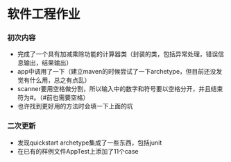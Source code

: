 # 软件工程作业

### 初次内容
* 完成了一个具有加减乘除功能的计算器类（封装的类，包括异常处理，错误信息输出，结果输出）
* app中调用了一下（建立maven的时候尝试了一下archetype，但目前还没发觉有什么用，总之有点乱）
* scanner要用空格做分割，所以输入中的数字和符号要以空格分开，并且结束符为#。（#前也需要空格）
* 也许找到更好用的方法时会填一下上面的坑

### 二次更新
* 发现quickstart archetype集成了一些东西，包括junit
* 在已有的样例文件AppTest上添加了11个case

